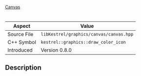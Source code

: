 [Canvas](index.md)
# 
| Aspect | Value |
| --- | --- |
| Source File | `libKestrel/graphics/canvas/canvas.hpp` |
| C++ Symbol | `kestrel::graphics::draw_color_icon` |
| Introduced | Version 0.8.0 |
## Description
